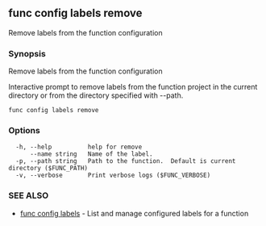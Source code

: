 ## func config labels remove

Remove labels from the function configuration

### Synopsis

Remove labels from the function configuration

Interactive prompt to remove labels from the function project in the current
directory or from the directory specified with --path.


```
func config labels remove
```

### Options

```
  -h, --help          help for remove
      --name string   Name of the label.
  -p, --path string   Path to the function.  Default is current directory ($FUNC_PATH)
  -v, --verbose       Print verbose logs ($FUNC_VERBOSE)
```

### SEE ALSO

* [func config labels](func_config_labels.md)	 - List and manage configured labels for a function

